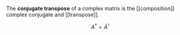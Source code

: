 The **conjugate transpose** of a complex matrix is the [[composition]] complex conjugate and [[transpose]].

$$
A^* = \bar{A}^\intercal
$$